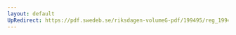 ```yaml
---
layout: default
UpRedirect: https://pdf.swedeb.se/riksdagen-volumeG-pdf/199495/reg_199495/reg_199495_0197.pdf
---
```

